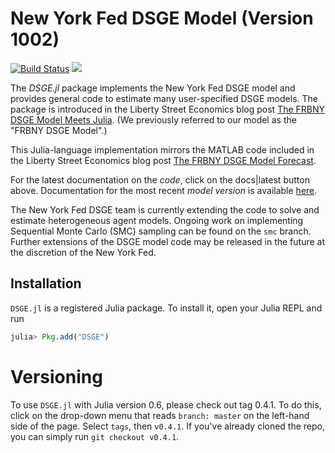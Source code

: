 # New York Fed DSGE Model (Version 1002)
[![Build Status](https://travis-ci.org/FRBNY-DSGE/DSGE.jl.svg)](https://travis-ci.org/FRBNY-DSGE/DSGE.jl)
[![](https://img.shields.io/badge/docs-latest-blue.svg)](https://frbny-dsge.github.io/DSGE.jl/latest)

The *DSGE.jl* package implements the New York Fed DSGE model and provides
general code to estimate many user-specified DSGE models. The package is
introduced in the Liberty Street Economics blog post
[The FRBNY DSGE Model Meets Julia](http://libertystreeteconomics.newyorkfed.org/2015/12/the-frbny-dsge-model-meets-julia.html).
(We previously referred to our model as the "FRBNY DSGE Model".)

This Julia-language implementation mirrors the MATLAB code included in the
Liberty Street Economics blog post
[The FRBNY DSGE Model Forecast](http://libertystreeteconomics.newyorkfed.org/2015/05/the-frbny-dsge-model-forecast-april-2015.html).

For the latest documentation on the *code*, click on the docs|latest button
above. Documentation for the most recent *model version* is available
[here](https://github.com/FRBNY-DSGE/DSGE.jl/blob/master/docs/DSGE_Model_Documentation_1002.pdf).

The New York Fed DSGE team is currently extending the code to solve and estimate
heterogeneous agent models.
Ongoing work on implementing Sequential Monte Carlo (SMC) sampling can be found on the `smc` branch.
Further extensions of the DSGE model code may be released in the future at the discretion
of the New York Fed.

## Installation

`DSGE.jl` is a registered Julia package. To install it, open your Julia REPL and run

```julia
julia> Pkg.add("DSGE")
```
# Versioning

To use `DSGE.jl` with Julia version 0.6, please check out tag
0.4.1. To do this, click on the drop-down menu that reads `branch:
master` on the left-hand side of the page. Select `tags`, then
`v0.4.1`.  If you've already cloned the repo, you can simply run
`git checkout v0.4.1`.